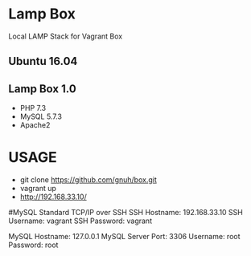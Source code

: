 # Lamp Box

Local LAMP Stack for Vagrant Box

## Ubuntu 16.04
## Lamp Box 1.0
* PHP 7.3
* MySQL 5.7.3
* Apache2

# USAGE
- git clone https://github.com/gnuh/box.git
- vagrant up
- http://192.168.33.10/

#MySQL
Standard TCP/IP over SSH
SSH Hostname: 192.168.33.10
SSH Username: vagrant
SSH Password: vagrant

MySQL Hostname: 127.0.0.1
MySQL Server Port: 3306
Username: root
Password: root